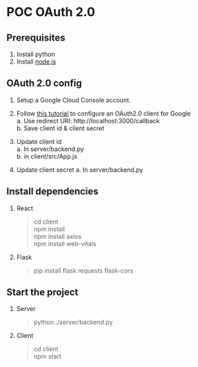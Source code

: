 # POC OAuth 2.0 


## Prerequisites
1. Install python
2. Install [node.js](https://nodejs.org/en/download/prebuilt-installer)



## OAuth 2.0 config
1. Setup a Google Cloud Console account.
2. Follow [this tutorial](https://www.youtube.com/watch?v=HtJKUQXmtok) to configure an OAuth2.0 client for Google\
   a. Use redirect URI: http://localhost:3000/callback \
   b. Save client id & client secret
   
4. Update client id\
   a. In server/backend.py\
   b. in client/src/App.js
   
6. Update client secret
a. In server/backend.py


## Install dependencies
1. React 
   >cd client\
   >npm install\
   >npm install axios\
   >npm install web-vitals
2. Flask
   >pip install flask requests flask-cors

## Start the project
1. Server
    >python ./server/backend.py
2. Client
    >cd client\
    >npm start
